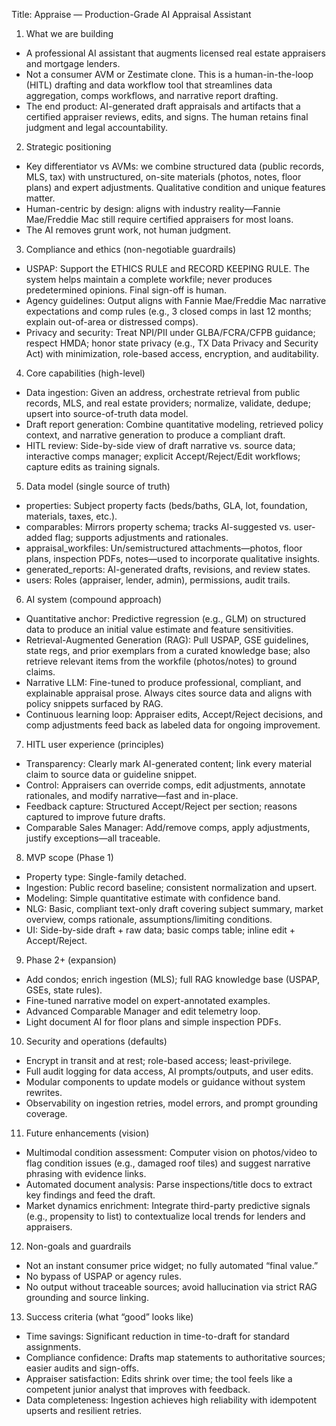 Title: Appraise — Production-Grade AI Appraisal Assistant

1) What we are building
- A professional AI assistant that augments licensed real estate appraisers and mortgage lenders.
- Not a consumer AVM or Zestimate clone. This is a human-in-the-loop (HITL) drafting and data workflow tool that streamlines data aggregation, comps workflows, and narrative report drafting.
- The end product: AI-generated draft appraisals and artifacts that a certified appraiser reviews, edits, and signs. The human retains final judgment and legal accountability.

2) Strategic positioning
- Key differentiator vs AVMs: we combine structured data (public records, MLS, tax) with unstructured, on-site materials (photos, notes, floor plans) and expert adjustments. Qualitative condition and unique features matter.
- Human-centric by design: aligns with industry reality—Fannie Mae/Freddie Mac still require certified appraisers for most loans.
- The AI removes grunt work, not human judgment.

3) Compliance and ethics (non-negotiable guardrails)
- USPAP: Support the ETHICS RULE and RECORD KEEPING RULE. The system helps maintain a complete workfile; never produces predetermined opinions. Final sign-off is human.
- Agency guidelines: Output aligns with Fannie Mae/Freddie Mac narrative expectations and comp rules (e.g., 3 closed comps in last 12 months; explain out-of-area or distressed comps).
- Privacy and security: Treat NPI/PII under GLBA/FCRA/CFPB guidance; respect HMDA; honor state privacy (e.g., TX Data Privacy and Security Act) with minimization, role-based access, encryption, and auditability.

4) Core capabilities (high-level)
- Data ingestion: Given an address, orchestrate retrieval from public records, MLS, and real estate providers; normalize, validate, dedupe; upsert into source-of-truth data model.
- Draft report generation: Combine quantitative modeling, retrieved policy context, and narrative generation to produce a compliant draft.
- HITL review: Side-by-side view of draft narrative vs. source data; interactive comps manager; explicit Accept/Reject/Edit workflows; capture edits as training signals.

5) Data model (single source of truth)
- properties: Subject property facts (beds/baths, GLA, lot, foundation, materials, taxes, etc.).
- comparables: Mirrors property schema; tracks AI-suggested vs. user-added flag; supports adjustments and rationales.
- appraisal_workfiles: Un/semistructured attachments—photos, floor plans, inspection PDFs, notes—used to incorporate qualitative insights.
- generated_reports: AI-generated drafts, revisions, and review states.
- users: Roles (appraiser, lender, admin), permissions, audit trails.

6) AI system (compound approach)
- Quantitative anchor: Predictive regression (e.g., GLM) on structured data to produce an initial value estimate and feature sensitivities.
- Retrieval-Augmented Generation (RAG): Pull USPAP, GSE guidelines, state regs, and prior exemplars from a curated knowledge base; also retrieve relevant items from the workfile (photos/notes) to ground claims.
- Narrative LLM: Fine-tuned to produce professional, compliant, and explainable appraisal prose. Always cites source data and aligns with policy snippets surfaced by RAG.
- Continuous learning loop: Appraiser edits, Accept/Reject decisions, and comp adjustments feed back as labeled data for ongoing improvement.

7) HITL user experience (principles)
- Transparency: Clearly mark AI-generated content; link every material claim to source data or guideline snippet.
- Control: Appraisers can override comps, edit adjustments, annotate rationales, and modify narrative—fast and in-place.
- Feedback capture: Structured Accept/Reject per section; reasons captured to improve future drafts.
- Comparable Sales Manager: Add/remove comps, apply adjustments, justify exceptions—all traceable.

8) MVP scope (Phase 1)
- Property type: Single-family detached.
- Ingestion: Public record baseline; consistent normalization and upsert.
- Modeling: Simple quantitative estimate with confidence band.
- NLG: Basic, compliant text-only draft covering subject summary, market overview, comps rationale, assumptions/limiting conditions.
- UI: Side-by-side draft + raw data; basic comps table; inline edit + Accept/Reject.

9) Phase 2+ (expansion)
- Add condos; enrich ingestion (MLS); full RAG knowledge base (USPAP, GSEs, state rules).
- Fine-tuned narrative model on expert-annotated examples.
- Advanced Comparable Manager and edit telemetry loop.
- Light document AI for floor plans and simple inspection PDFs.

10) Security and operations (defaults)
- Encrypt in transit and at rest; role-based access; least-privilege.
- Full audit logging for data access, AI prompts/outputs, and user edits.
- Modular components to update models or guidance without system rewrites.
- Observability on ingestion retries, model errors, and prompt grounding coverage.

11) Future enhancements (vision)
- Multimodal condition assessment: Computer vision on photos/video to flag condition issues (e.g., damaged roof tiles) and suggest narrative phrasing with evidence links.
- Automated document analysis: Parse inspections/title docs to extract key findings and feed the draft.
- Market dynamics enrichment: Integrate third-party predictive signals (e.g., propensity to list) to contextualize local trends for lenders and appraisers.

12) Non-goals and guardrails
- Not an instant consumer price widget; no fully automated “final value.”
- No bypass of USPAP or agency rules.
- No output without traceable sources; avoid hallucination via strict RAG grounding and source linking.

13) Success criteria (what “good” looks like)
- Time savings: Significant reduction in time-to-draft for standard assignments.
- Compliance confidence: Drafts map statements to authoritative sources; easier audits and sign-offs.
- Appraiser satisfaction: Edits shrink over time; the tool feels like a competent junior analyst that improves with feedback.
- Data completeness: Ingestion achieves high reliability with idempotent upserts and resilient retries.
